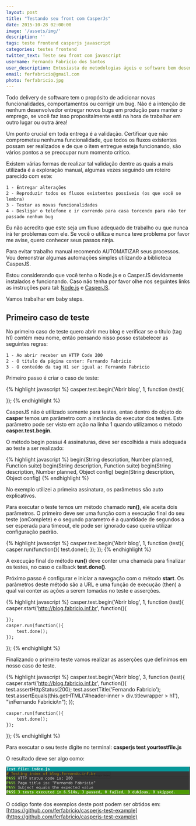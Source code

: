 ```yaml
---
layout: post
title: "Testando seu front com CasperJs"
date: 2015-10-28 02:00:00
image: '/assets/img/'
description: ''
tags: teste frontend casperjs javascript
categories: testes frontend
twitter_text: Teste seu front com javascript
username: Fernando Fabricio dos Santos
user_description: Entusiasta de metodologias ágeis e software bem desenvolvido!
email: ferfabricio@gmail.com
photo: ferfabricio.jpg
---
```


Todo delivery de software tem o propósito de adicionar novas funcionalidades, comportamentos ou corrigir um bug. Não é a intenção de nenhum desenvolvedor entregar novos bugs em produção para manter o emprego, se você faz isso propositalmente está na hora de trabalhar em outro lugar ou outra área!

Um ponto crucial em toda entrega é a validação. Certificar que não comprometeu nenhuma funcionalidade, que todos os fluxos existentes possam ser realizados e de que o item entregue esteja funcionando, são vários pontos a se preocupar num momento crítico.

Existem várias formas de realizar tal validação dentre as quais a mais utilizada é a exploração manual, algumas vezes seguindo um roteiro parecido com este:

    1 - Entregar alterações
    2 - Reproduzir todos os fluxos existentes possíveis (os que você se lembra)
    3 - Testar as novas funcionalidades
    4 - Desligar o telefone e ir correndo para casa torcendo para não ter passado nenhum bug

Eu não acredito que este seja um fluxo adequado de trabalho ou que nunca irá ter problemas com ele. Se você o utiliza e nunca teve problema por favor me avise, quero conhecer seus passos ninja.

Para evitar trabalho manual recomendo AUTOMATIZAR seus processos. Vou demonstrar algumas automações simples utilizando a biblioteca CasperJS.

Estou considerando que você tenha o Node.js e o CasperJS devidamente instalados e funcionando. Caso não tenha por favor olhe nos seguintes links as instruções para tal: [Node.js](https://nodejs.org/download/) e [CasperJS](http://docs.casperjs.org/en/latest/installation.html).

Vamos trabalhar em baby steps.

## Primeiro caso de teste

No primeiro caso de teste quero abrir meu blog e verificar se o título (tag h1) contém meu nome, então pensando nisso posso estabelecer as seguintes regras:

    1 - Ao abrir receber um HTTP Code 200
    2 - O título da página conter: Fernando Fabricio
    3 - O conteúdo da tag H1 ser igual a: Fernando Fabricio

Primeiro passo é criar o caso de teste:

{% highlight javascript %}
casper.test.begin('Abrir blog', 1, function (test){

});
{% endhighlight %}

CasperJS não é utilizado somente para testes, entao dentro do objeto do **casper** temos um parâmetro com a instância do executor dos testes.
Este parâmetro pode ser visto em ação na linha 1 quando utilizamos o método **casper.test.begin**.

O método begin possui 4 assinaturas, deve ser escolhida a mais adequada ao teste a ser realizado:

{% highlight javascript %}
begin(String description, Number planned, Function suite)
begin(String description, Function suite)
begin(String description, Number planned, Object config)
begin(String description, Object config)
{% endhighlight %}

No exemplo utilizei a primeira assinatura, os parâmetros são auto explicativos.

Para executar o teste temos um método chamado **run()**, ele aceita dois parâmetros. O primeiro deve ser uma função com a execução final do seu teste (onComplete) e o segundo parametro é a quantidade de segundos a ser esperada para timeout, ele pode ser ignorado caso queira utilizar configuração padrão.

{% highlight javascript %}
casper.test.begin('Abrir blog', 1, function (test){
    casper.run(function(){
        test.done();
    });
});
{% endhighlight %}

A execução final do método **run()** deve conter uma chamada para finalizar os testes, no caso o callback **test.done()**.

Próximo passo é configurar e iniciar a navegação com o método **start**. Os parâmetros deste método são a URL e uma função de execução (then) a qual vai conter as ações a serem tomadas no teste e asserções.

{% highlight javascript %}
casper.test.begin('Abrir blog', 1, function (test){
    casper.start('http://blog.fabricio.inf.br', function(){

    });
    casper.run(function(){
        test.done();
    });
});
{% endhighlight %}

Finalizando o primeiro teste vamos realizar as asserções que definimos em nosso caso de teste.

{% highlight javascript %}
casper.test.begin('Abrir blog', 3, function (test){
    casper.start('http://blog.fabricio.inf.br', function(){
        test.assertHttpStatus(200);
        test.assertTitle('Fernando Fabricio');
        test.assertEquals(this.getHTML('#header-inner > div.titlewrapper > h1'), "\nFernando Fabricio\n");
    });

    casper.run(function(){
        test.done();
    });
});
{% endhighlight %}

Para executar o seu teste digite no terminal: **casperjs test yourtestfile.js**

O resultado deve ser algo como:

![Result](/assets/img/posts/testando-frontend/test_result.png)

O código fonte dos exemplos deste post podem ser obtidos em: [https://github.com/ferfabricio/casperjs-test-example](https://github.com/ferfabricio/casperjs-test-example)
